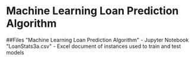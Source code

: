 # Machine Learning Loan Prediction Algorithm

##Files
"Machine Learning Loan Prediction Algorithm" - Jupyter Notebook
"LoanStats3a.csv" - Excel document of instances used to train and test models 
